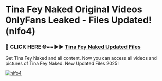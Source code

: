 # Tina Fey Naked Original Videos 0nlyFans Leaked - Files Updated! (nlfo4)

<h3>🔴 CLICK HERE 🌐==►► <a href="https://tinyurl.com/up5wt9bj" rel="nofollow">Tina Fey Naked Updated Files</a></h3>

Get Tina Fey Naked and all content. Now you can access all videos and pictures of Tina Fey Naked. New Updated Files 2025!

[![nlfo4](https://i.imgur.com/ABiUzMV.gif)](https://tinyurl.com/up5wt9bj)
